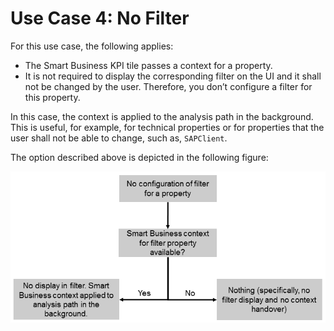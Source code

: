 <!-- loio459e718dcb79423dbf57ceb27e2a6953 -->

# Use Case 4: No Filter

For this use case, the following applies:

-   The Smart Business KPI tile passes a context for a property.
-   It is not required to display the corresponding filter on the UI and it shall not be changed by the user. Therefore, you don’t configure a filter for this property.

In this case, the context is applied to the analysis path in the background. This is useful, for example, for technical properties or for properties that the user shall not be able to change, such as, `SAPClient`.

The option described above is depicted in the following figure:

![](images/Facet_Filter_Configuration_Use_Case_4_a0c45f6.png)


